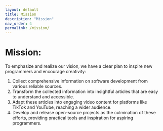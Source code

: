 ```yaml
---
layout: default
title: Mission
description: "Mission"
nav_order: 4
permalink: /mission/
---
```


# Mission:  
To emphasize and realize our vision, we have a clear plan to inspire new programmers and encourage creativity:
1. Collect comprehensive information on software development from various reliable sources.
2. Transform the collected information into insightful articles that are easy to understand and accessible.
3. Adapt these articles into engaging video content for platforms like TikTok and YouTube, reaching a wider audience.
4. Develop and release open-source projects as the culmination of these efforts, providing practical tools and inspiration for aspiring programmers.
